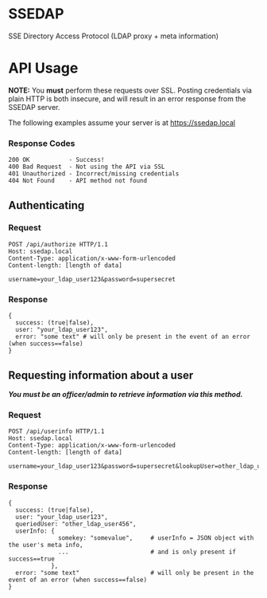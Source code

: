# SSEDAP

SSE Directory Access Protocol (LDAP proxy + meta information)

# API Usage

**NOTE:** You **must** perform these requests over SSL. Posting credentials 
via plain HTTP is both insecure, and will result in an error response from 
the SSEDAP server.

The following examples assume your server is at https://ssedap.local

### Response Codes

```
200 OK           - Success!
400 Bad Request  - Not using the API via SSL
401 Unauthorized - Incorrect/missing credentials
404 Not Found    - API method not found
```

## Authenticating

### Request

```
POST /api/authorize HTTP/1.1
Host: ssedap.local
Content-Type: application/x-www-form-urlencoded
Content-length: [length of data]

username=your_ldap_user123&password=supersecret
```

### Response

```
{
  success: (true|false),
  user: "your_ldap_user123",
  error: "some text" # will only be present in the event of an error (when success==false)
}
```

## Requesting information about a user

**_You must be an officer/admin to retrieve information via this method._**

### Request

```
POST /api/userinfo HTTP/1.1
Host: ssedap.local
Content-Type: application/x-www-form-urlencoded
Content-length: [length of data]

username=your_ldap_user123&password=supersecret&lookupUser=other_ldap_user456
```

### Response

```
{
  success: (true|false),
  user: "your_ldap_user123",
  queriedUser: "other_ldap_user456",
  userInfo: {
              somekey: "somevalue",     # userInfo = JSON object with the user's meta info,
              ...                       # and is only present if success==true
            },
  error: "some text"                    # will only be present in the event of an error (when success==false)
}
```


